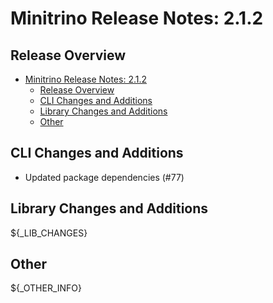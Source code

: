 # Minitrino Release Notes: 2.1.2

## Release Overview

- [Minitrino Release Notes: 2.1.2](#minitrino-release-notes-212)
  - [Release Overview](#release-overview)
  - [CLI Changes and Additions](#cli-changes-and-additions)
  - [Library Changes and Additions](#library-changes-and-additions)
  - [Other](#other)

## CLI Changes and Additions

- Updated package dependencies (#77)

## Library Changes and Additions

${_LIB_CHANGES}

## Other

${_OTHER_INFO}
